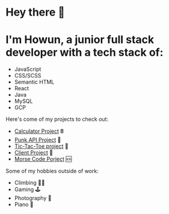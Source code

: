 <h1>Hey there 👋<h1>

<h1>I'm Howun, a junior full stack developer with a tech stack of:</h1>

- JavaScript
- CSS/SCSS
- Semantic HTML
- React
- Java
- MySQL
- GCP

Here's come of my projects to check out:

- [Calculator Project](https://github.com/howun/Calculator-Project) 🖩
- [Punk API Project](https://github.com/howun/punk-api) 🍺
- [Tic-Tac-Toe project](https://github.com/howun/Tic-Tac-Toe) 🎲
- [Client Project](https://github.com/howun/oae-event-cms) 📖
- [Morse Code Porject](https://github.com/howun/morsecode) 🆘


Some of my hobbies outside of work:
- Climbing 🧗‍♂️
- Gaming 🕹️
- Photography 📸
- Piano 🎹
